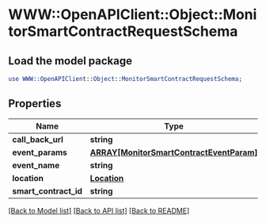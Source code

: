 # WWW::OpenAPIClient::Object::MonitorSmartContractRequestSchema

## Load the model package
```perl
use WWW::OpenAPIClient::Object::MonitorSmartContractRequestSchema;
```

## Properties
Name | Type | Description | Notes
------------ | ------------- | ------------- | -------------
**call_back_url** | **string** |  | [optional] 
**event_params** | [**ARRAY[MonitorSmartContractEventParam]**](MonitorSmartContractEventParam.md) |  | [optional] 
**event_name** | **string** |  | [optional] 
**location** | [**Location**](Location.md) |  | [optional] 
**smart_contract_id** | **string** |  | [optional] 

[[Back to Model list]](../README.md#documentation-for-models) [[Back to API list]](../README.md#documentation-for-api-endpoints) [[Back to README]](../README.md)


